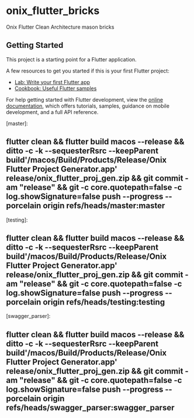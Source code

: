# onix_flutter_bricks

Onix Flutter Clean Architecture mason bricks

## Getting Started

This project is a starting point for a Flutter application.

A few resources to get you started if this is your first Flutter project:

- [Lab: Write your first Flutter app](https://docs.flutter.dev/get-started/codelab)
- [Cookbook: Useful Flutter samples](https://docs.flutter.dev/cookbook)

For help getting started with Flutter development, view the
[online documentation](https://docs.flutter.dev/), which offers tutorials, samples, guidance on
mobile development, and a full API reference.

[master]:

## flutter clean && flutter build macos --release && ditto -c -k --sequesterRsrc --keepParent build'/macos/Build/Products/Release/Onix Flutter Project Generator.app' release/onix_flutter_proj_gen.zip && git commit -am "release" && git -c core.quotepath=false -c log.showSignature=false push --progress --porcelain origin refs/heads/master:master

[testing]:

## flutter clean && flutter build macos --release && ditto -c -k --sequesterRsrc --keepParent build'/macos/Build/Products/Release/Onix Flutter Project Generator.app' release/onix_flutter_proj_gen.zip && git commit -am "release" && git -c core.quotepath=false -c log.showSignature=false push --progress --porcelain origin refs/heads/testing:testing

[swagger_parser]:

## flutter clean && flutter build macos --release && ditto -c -k --sequesterRsrc --keepParent build'/macos/Build/Products/Release/Onix Flutter Project Generator.app' release/onix_flutter_proj_gen.zip && git commit -am "release" && git -c core.quotepath=false -c log.showSignature=false push --progress --porcelain origin refs/heads/swagger_parser:swagger_parser
